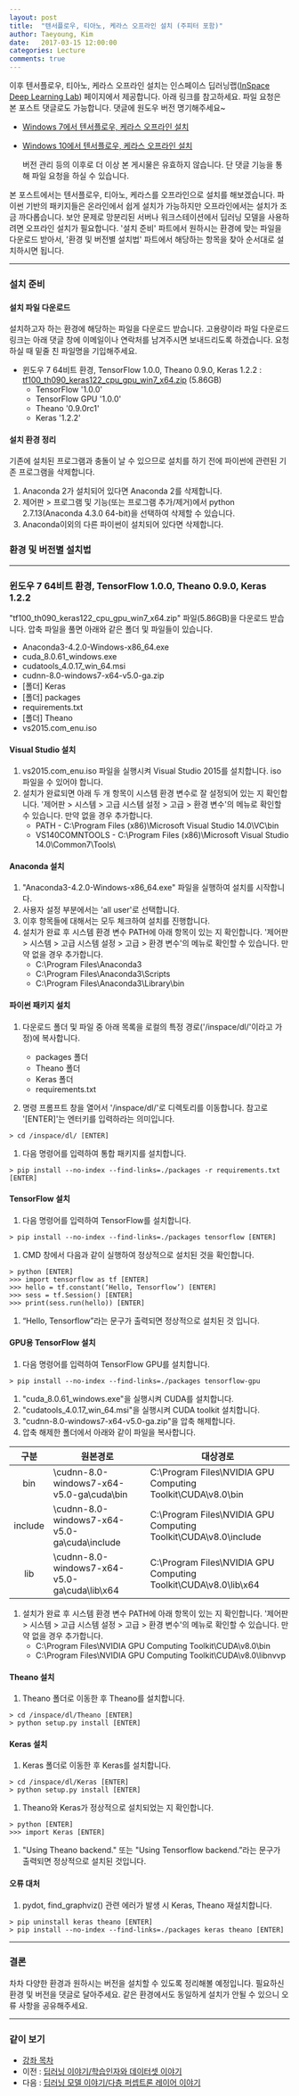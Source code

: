 ```yaml
---
layout: post
title:  "텐서플로우, 티아노, 케라스 오프라인 설치 (주피터 포함)"
author: Taeyoung, Kim
date:   2017-03-15 12:00:00
categories: Lecture
comments: true
---
```

이후 텐서플로우, 티아노, 케라스 오프라인 설치는 인스페이스 딥러닝랩([InSpace Deep Learning Lab](https://inspace4u.github.io/dllab/)) 페이지에서 제공합니다. 아래 링크를 참고하세요. 파일 요청은 본 포스트 댓글로도 가능합니다. 댓글에 원도우 버전 명기해주세요~

* [Windows 7에서 텐서플로우, 케라스 오프라인 설치](https://inspace4u.github.io/dllab/lecture/2017/09/04/Windows_7_Keras_Offline_Install.html)
* [Windows 10에서 텐서플로우, 케라스 오프라인 설치](https://inspace4u.github.io/dllab/lecture/2017/09/04/Windows_10_Keras_Offline_Install.html)


    버전 관리 등의 이후로 더 이상 본 게시물은 유효하지 않습니다. 단 댓글 기능을 통해 파일 요청을 하실 수 있습니다.

본 포스트에서는 텐서플로우, 티아노, 케라스를 오프라인으로 설치를 해보겠습니다. 파이썬 기반의 패키지들은 온라인에서 쉽게 설치가 가능하지만 오프라인에서는 설치가 조금 까다롭습니다. 보안 문제로 망분리된 서버나 워크스테이션에서 딥러닝 모델을 사용하려면 오프라인 설치가 필요합니다. '설치 준비' 파트에서 원하시는 환경에 맞는 파일을 다운로드 받아서, '환경 및 버전별 설치법' 파트에서 해당하는 항목을 찾아 순서대로 설치하시면 됩니다. 

---

### 설치 준비

#### 설치 파일 다운로드

설치하고자 하는 환경에 해당하는 파일을 다운로드 받습니다. 고용량이라 파일 다운로드 링크는 아래 댓글 창에 이메일이나 연락처를 남겨주시면 보내드리도록 하겠습니다. 요청하실 때 밑줄 친 파일명을 기입해주세요.

* 윈도우 7 64비트 환경, TensorFlow 1.0.0, Theano 0.9.0, Keras 1.2.2 : <U>tf100_th090_keras122_cpu_gpu_win7_x64.zip</U> (5.86GB)
    * TensorFlow '1.0.0'
    * TensorFlow GPU '1.0.0'
    * Theano '0.9.0rc1'    
    * Keras '1.2.2'
    
#### 설치 환경 정리

기존에 설치된 프로그램과 충돌이 날 수 있으므로 설치를 하기 전에 파이썬에 관련된 기존 프로그램을 삭제합니다. 

1. Anaconda 2가 설치되어 있다면 Anaconda 2를 삭제합니다.
1. 제어판 > 프로그램 및 기능(또는 프로그램 추가/제거)에서 python 2.7.13(Anaconda 4.3.0 64-bit)을 선택하여 삭제할 수 있습니다.
1. Anaconda이외의 다른 파이썬이 설치되어 있다면 삭제합니다.

### 환경 및 버전별 설치법

---

### 윈도우 7 64비트 환경, TensorFlow 1.0.0, Theano 0.9.0, Keras 1.2.2

"tf100_th090_keras122_cpu_gpu_win7_x64.zip" 파일(5.86GB)을 다운로드 받습니다. 압축 파일을 풀면 아래와 같은 폴더 및 파일들이 있습니다.

* Anaconda3-4.2.0-Windows-x86_64.exe
* cuda_8.0.61_windows.exe
* cudatools_4.0.17_win_64.msi
* cudnn-8.0-windows7-x64-v5.0-ga.zip
* [폴더] Keras
* [폴더] packages
* requirements.txt
* [폴더] Theano
* vs2015.com_enu.iso

#### Visual Studio 설치
1. vs2015.com_enu.iso 파일을 실행시켜 Visual Studio 2015를 설치합니다. iso 파일을 수 있어야 합니다.
1. 설치가 완료되면 아래 두 개 항목이 시스템 환경 변수로 잘 설정되어 있는 지 확인합니다. '제어판 > 시스템 > 고급 시스템 설정 > 고급 > 환경 변수'의 메뉴로 확인할 수 있습니다. 만약 없을 경우 추가합니다. 
    * PATH - C:\Program Files (x86)\Microsoft Visual Studio 14.0\VC\bin
    * VS140COMNTOOLS - C:\Program Files (x86)\Microsoft Visual Studio 14.0\Common7\Tools\
              
#### Anaconda 설치
1. "Anaconda3-4.2.0-Windows-x86_64.exe" 파일을 실행하여 설치를 시작합니다.
1. 사용자 설정 부분에서는 'all user'로 선택합니다.
1. 이후 항목들에 대해서는 모두 체크하여 설치를 진행합니다.
1. 설치가 완료 후 시스템 환경 변수 PATH에 아래 항목이 있는 지 확인합니다. '제어판 > 시스템 > 고급 시스템 설정 > 고급 > 환경 변수'의 메뉴로 확인할 수 있습니다. 만약 없을 경우 추가합니다. 
    * C:\Program Files\Anaconda3
    * C:\Program Files\Anaconda3\Scripts
    * C:\Program Files\Anaconda3\Library\bin

#### 파이썬 패키지 설치
1. 다운로드 폴더 및 파일 중 아래 목록을 로컬의 특정 경로('/inspace/dl/'이라고 가정)에 복사합니다.
    * packages 폴더
    * Theano 폴더
    * Keras 폴더
    * requirements.txt
        
1. 명령 프롬프트 창을 열어서 '/inspace/dl/'로 디렉토리를 이동합니다. 참고로 '[ENTER]'는 엔터키를 입력하라는 의미입니다.
```
> cd /inspace/dl/ [ENTER]
```
1. 다음 명령어를 입력하여 통합 패키지를 설치합니다. 
```
> pip install --no-index --find-links=./packages -r requirements.txt [ENTER]
```
    
#### TensorFlow 설치

1. 다음 명령어를 입력하여 TensorFlow를 설치합니다.   
```
> pip install --no-index --find-links=./packages tensorflow [ENTER]
```
1. CMD 창에서 다음과 같이 실행하여 정상적으로 설치된 것을 확인합니다.
```
> python [ENTER]   
>>> import tensorflow as tf [ENTER]
>>> hello = tf.constant(‘Hello, Tensorflow’) [ENTER]
>>> sess = tf.Session() [ENTER]
>>> print(sess.run(hello)) [ENTER]
```
1. “Hello, Tensorflow”라는 문구가 출력되면 정상적으로 설치된 것 입니다.

#### GPU용 TensorFlow 설치

1. 다음 명령어를 입력하여 TensorFlow GPU를 설치합니다.
```
> pip install --no-index --find-links=./packages tensorflow-gpu
```
1. "cuda_8.0.61_windows.exe"을 실행시켜 CUDA를 설치합니다.
1. "cudatools_4.0.17_win_64.msi"을 실행시켜 CUDA toolkit 설치합니다.
1. "cudnn-8.0-windows7-x64-v5.0-ga.zip"을 압축 해제합니다.
1. 압축 해제한 폴더에서 아래와 같이 파일을 복사합니다.

|구분|원본경로|대상경로|
|:-:|-|-|
|bin|\cudnn-8.0-windows7-x64-v5.0-ga\cuda\bin|C:\Program Files\NVIDIA GPU Computing Toolkit\CUDA\v8.0\bin|
|include|\cudnn-8.0-windows7-x64-v5.0-ga\cuda\include|C:\Program Files\NVIDIA GPU Computing Toolkit\CUDA\v8.0\include|
|lib|\cudnn-8.0-windows7-x64-v5.0-ga\cuda\lib\x64|C:\Program Files\NVIDIA GPU Computing Toolkit\CUDA\v8.0\lib\x64|

1. 설치가 완료 후 시스템 환경 변수 PATH에 아래 항목이 있는 지 확인합니다. '제어판 > 시스템 > 고급 시스템 설정 > 고급 > 환경 변수'의 메뉴로 확인할 수 있습니다. 만약 없을 경우 추가합니다. 
    * C:\Program Files\NVIDIA GPU Computing Toolkit\CUDA\v8.0\bin
    * C:\Program Files\NVIDIA GPU Computing Toolkit\CUDA\v8.0\libnvvp

#### Theano 설치

1. Theano 폴더로 이동한 후 Theano를 설치합니다. 
```   
> cd /inspace/dl/Theano [ENTER]
> python setup.py install [ENTER]
```

#### Keras 설치

1. Keras 폴더로 이동한 후 Keras를 설치합니다.
```
> cd /inspace/dl/Keras [ENTER]
> python setup.py install [ENTER] 
```
1. Theano와 Keras가 정상적으로 설치되었는 지 확인합니다.
```
> python [ENTER] 
>>> import Keras [ENTER]
```

1. "Using Theano backend." 또는 "Using Tensorflow backend.”라는 문구가 출력되면 정상적으로 설치된 것입니다. 
    
#### 오류 대처
1. pydot, find_graphviz() 관련 에러가 발생 시 Keras, Theano 재설치합니다.
```
> pip uninstall keras theano [ENTER]
> pip install --no-index --find-links=./packages keras theano [ENTER]
```

---

### 결론

차차 다양한 환경과 원하시는 버전을 설치할 수 있도록 정리해볼 예정입니다. 필요하신 환경 및 버전을 댓글로 달아주세요. 같은 환경에서도 동일하게 설치가 안될 수 있으니 오류 사항을 공유해주세요.

---

### 같이 보기

* [강좌 목차](https://tykimos.github.io/Keras/lecture/)
* 이전 : [딥러닝 이야기/학습인자와 데이터셋 이야기](https://tykimos.github.io/Keras/2017/03/25/Dataset_and_Fit_Talk/)
* 다음 : [딥러닝 모델 이야기/다층 퍼셉트론 레이어 이야기](https://tykimos.github.io/Keras/2017/01/27/MLP_Layer_Talk/)
